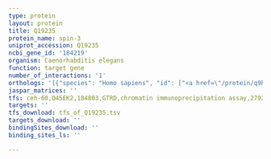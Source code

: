 ```yaml
---
type: protein
layout: protein
title: Q19235
protein_name: spin-3
uniprot_accession: Q19235
ncbi_gene_id: '184219'
organism: Caenorhabditis elegans
function: target gene
number_of_interactions: '1'
orthologs: '[{"species": "Homo sapiens", "id": ["<a href=\"/protein/q9h2v7\">Q9H2V7</a>", "<a href=\"/protein/q6zmd2\">Q6ZMD2</a>", "<a href=\"/protein/q8ivw8\">Q8IVW8</a>"]}, {"species": "Mus musculus", "id": ["<a href=\"/protein/q91vm4\">Q91VM4</a>", "<a href=\"/protein/q8r0g7\">Q8R0G7</a>"]}, {"species": "Drosophila melanogaster", "id": ["<a href=\"/protein/q9gqq0\">Q9GQQ0</a>"]}]'
jaspar_matrices: ''
tfs: ceh-60,Q45EK2,184803,GTRD,chromatin immunoprecipitation assay,27924024%5Buid%5D,No
targets: ''
tfs_download: tfs_of_Q19235.tsv
targets_download: ''
bindingSites_download: ''
binding_sites_ls: ''

---
```


